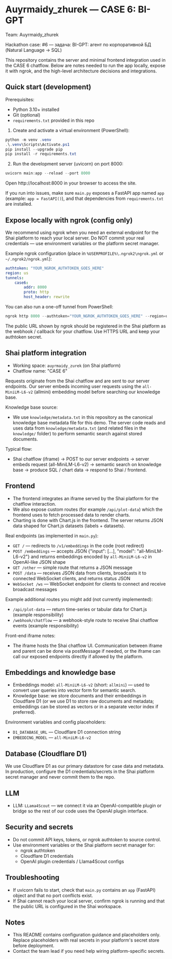 # Auyrmaidy_zhurek — CASE 6: BI-GPT

Team: Auyrmaidy_zhurek

Hackathon case: #6 — задача: BI-GPT: агент по корпоративной БД (Natural Language → SQL)

This repository contains the server and minimal frontend integration used in the CASE 6 chatflow. Below are notes needed to run the app locally, expose it with ngrok, and the high-level architecture decisions and integrations.

## Quick start (development)

Prerequisites:
- Python 3.10+ installed
- Git (optional)
- `requirements.txt` provided in this repo

1. Create and activate a virtual environment (PowerShell):

```powershell
python -m venv .venv
.\.venv\Scripts\Activate.ps1
pip install --upgrade pip
pip install -r requirements.txt
```

2. Run the development server (uvicorn) on port 8000:

```powershell
uvicorn main:app --reload --port 8000
```

Open http://localhost:8000 in your browser to access the site.

If you run into issues, make sure `main.py` exposes a FastAPI app named `app` (example: `app = FastAPI()`), and that dependencies from `requirements.txt` are installed.

## Expose locally with ngrok (config only)

We recommend using ngrok when you need an external endpoint for the Shai platform to reach your local server. Do NOT commit your real credentials — use environment variables or the platform secret manager.

Example ngrok configuration (place in `%USERPROFILE%\.ngrok2\ngrok.yml` or `~/.ngrok2/ngrok.yml`):

```yaml
authtoken: "YOUR_NGROK_AUTHTOKEN_GOES_HERE"
region: us
tunnels:
	case6:
		addr: 8000
		proto: http
		host_header: rewrite
```

You can also run a one-off tunnel from PowerShell:

```powershell
ngrok http 8000 --authtoken="YOUR_NGROK_AUTHTOKEN_GOES_HERE" --region=us
```

The public URL shown by ngrok should be registered in the Shai platform as the webhook / callback for your chatflow. Use HTTPS URL and keep your authtoken secret.

## Shai platform integration

- Working space: `auyrmaidy_zurek` (on Shai platform)
- Chatflow name: "CASE 6"

Requests originate from the Shai chatflow and are sent to our server endpoints. Our server embeds incoming user requests using the `all-MiniLM-L6-v2` (allmini) embedding model before searching our knowledge base.

Knowledge base source:
- We use `knowledge/metadata.txt` in this repository as the canonical knowledge base metadata file for this demo. The server code reads and uses data from `knowledge/metadata.txt` (and related files in the `knowledge/` folder) to perform semantic search against stored documents.

Typical flow:
- Shai chatflow (iframe) → POST to our server endpoints → server embeds request (all-MiniLM-L6-v2) → semantic search on knowledge base → produce SQL / chart data → respond to Shai / frontend.

## Frontend

- The frontend integrates an iframe served by the Shai platform for the chatflow interaction.
- We also expose custom routes (for example `/api/plot-data`) which the frontend uses to fetch processed data to render charts.
- Charting is done with Chart.js in the frontend. The server returns JSON data shaped for Chart.js datasets (labels + datasets).

Real endpoints (as implemented in `main.py`):
- `GET /` — redirects to `/v1/embeddings` in the code (root redirect)
- `POST /embeddings` — accepts JSON {"input": [...], "model": "all-MiniLM-L6-v2"} and returns embeddings encoded by `all-MiniLM-L6-v2` in OpenAI-like JSON shape
- `GET /other` — simple route that returns a JSON message
- `POST /data` — receives JSON data from clients, broadcasts it to connected WebSocket clients, and returns status JSON
- `WebSocket /ws` — WebSocket endpoint for clients to connect and receive broadcast messages

Example additional routes you might add (not currently implemented):
- `/api/plot-data` — return time-series or tabular data for Chart.js (example responsibility)
- `/webhook/chatflow` — a webhook-style route to receive Shai chatflow events (example responsibility)

Front-end iframe notes:
- The iframe hosts the Shai chatflow UI. Communication between iframe and parent can be done via postMessage if needed, or the iframe can call our exposed endpoints directly if allowed by the platform.

## Embeddings and knowledge base

- Embeddings model: `all-MiniLM-L6-v2` (short: `allmini`) — used to convert user queries into vector form for semantic search.
- Knowledge base: we store documents and their embeddings in Cloudflare D1 (or we use D1 to store raw documents and metadata; embeddings can be stored as vectors or in a separate vector index if preferred).

Environment variables and config placeholders:
- `D1_DATABASE_URL` — Cloudflare D1 connection string
- `EMBEDDING_MODEL` — `all-MiniLM-L6-v2`

## Database (Cloudflare D1)

We use Cloudflare D1 as our primary datastore for case data and metadata. In production, configure the D1 credentials/secrets in the Shai platform secret manager and never commit them to the repo.

## LLM

- LLM: `LLama4Scout` — we connect it via an OpenAI-compatible plugin or bridge so the rest of our code uses the OpenAI plugin interface.


## Security and secrets

- Do not commit API keys, tokens, or ngrok authtoken to source control.
- Use environment variables or the Shai platform secret manager for:
	- ngrok authtoken
	- Cloudflare D1 credentials
	- OpenAI plugin credentials / Llama4Scout configs

## Troubleshooting

- If uvicorn fails to start, check that `main.py` contains an `app` (FastAPI) object and that no port conflicts exist.
- If Shai cannot reach your local server, confirm ngrok is running and that the public URL is configured in the Shai workspace.

## Notes

- This README contains configuration guidance and placeholders only. Replace placeholders with real secrets in your platform's secret store before deployment.
- Contact the team lead if you need help wiring platform-specific secrets.



